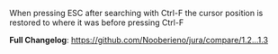 When pressing ESC after searching with Ctrl-F the cursor position is restored to where it was before pressing Ctrl-F

**Full Changelog**: https://github.com/Nooberieno/jura/compare/1.2...1.3